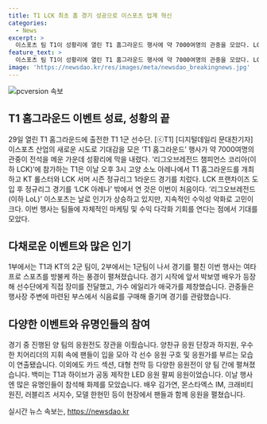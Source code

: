 ```yaml
---
title: T1 LCK 최초 홈 경기 성공으로 이스포츠 업계 혁신
categories:
  - News
excerpt: >
  이스포츠 팀 T1이 성황리에 열린 T1 홈그라운드 행사에 약 7000여명의 관중을 모았다. LCK 서머 정규리그와 함께 진행된 이 행사는 팀들의 자체 마케팅 및 수익 다각화에 기대감을 모으며, 박보영과 에일리 같은 유명인들의 참여와 다채로운 응원전이 눈길을 끌었다. 또한, T1의 창단 20주년을 기념하는 다큐멘터리 공개와 팬미팅 등이 진행되었으며, T1 COO는 이를 통해 이스포츠 분야의 새로운 방향성을 제시했다고 언급했다. (단어 수: 93)
feature_text: >
  이스포츠 팀 T1이 성황리에 열린 T1 홈그라운드 행사에 약 7000여명의 관중을 모았다. LCK 서머 정규리그와 함께 진행된 이 행사는 팀들의 자체 마케팅 및 수익 다각화에 기대감을 모으며, 박보영과 에일리 같은 유명인들의 참여와 다채로운 응원전이 눈길을 끌었다. 또한, T1의 창단 20주년을 기념하는 다큐멘터리 공개와 팬미팅 등이 진행되었으며, T1 COO는 이를 통해 이스포츠 분야의 새로운 방향성을 제시했다고 언급했다. (단어 수: 93)
image: 'https://newsdao.kr/res/images/meta/newsdao_breakingnews.jpg'
---
```


<p><img src="https://newsdao.kr/res/images/meta/newsdao_breakingnews.jpg" alt="pcversion 속보" /></p>

<h2 data-ke-size="size26">T1 홈그라운드 이벤트 성료, 성황의 끝</h2>

<p data-ke-size="size16">29일 열린 T1 홈그라운드에 출전한 T1 1군 선수단. [ⓒT1] [디지털데일리 문대찬기자] 이스포츠 산업의 새로운 시도로 기대감을 모은 ‘T1 홈그라운드’ 행사가 약 7000여명의 관중이 전석을 메운 가운데 성황리에 막을 내렸다. ‘리그오브레전드 챔피언스 코리아(이하 LCK)’에 참가하는 T1은 이날 오후 3시 고양 소노 아레나에서 T1 홈그라운드를 개최하고 KT 롤스터와 LCK 서머 시즌 정규리그 1라운드 경기를 치렀다. LCK 프랜차이즈 도입 후 정규리그 경기를 ‘LCK 아레나’ 밖에서 연 것은 이번이 처음이다. ‘리그오브레전드(이하 LoL)’ 이스포츠는 날로 인기가 상승하고 있지만, 지속적인 수익성 악화로 고민이 크다. 이번 행사는 팀들에 자체적인 마케팅 및 수익 다각화 기회를 연다는 점에서 기대를 모았다.</p>

<h2 data-ke-size="size26">다채로운 이벤트와 많은 인기</h2>

<p data-ke-size="size16">1부에서는 T1과 KT의 2군 팀이, 2부에서는 1군팀이 나서 경기를 펼친 이번 행사는 여타 프로 스포츠를 방불케 하는 풍경이 펼쳐졌습니다. 경기 시작에 앞서 박보영 배우가 등장해 선수단에게 직접 장미를 전달했고, 가수 에일리가 애국가를 제창했습니다. 관중들은 행사장 주변에 마련된 부스에서 식음료를 구매해 즐기며 경기를 관람했습니다.</p>

<h2 data-ke-size="size26">다양한 이벤트와 유명인들의 참여</h2>

<p data-ke-size="size16">경기 중 진행된 양 팀의 응원전도 장관을 이뤘습니다. 양찬규 응원 단장과 하지원, 우수한 치어리더의 지휘 속에 팬들이 입을 모아 각 선수 응원 구호 및 응원가를 부르는 모습이 연출됐습니다. 이외에도 카드 섹션, 대형 천막 등 다양한 응원전이 양 팀 간에 펼쳐졌습니다. 백미는 T1과 하이브가 공동 제작한 LED 응원 팔찌 응원이었습니다. 이날 행사엔 많은 유명인들이 참석해 화제를 모았습니다. 배우 김가연, 몬스타엑스 IM, 크래비티 원진, 러블리즈 서지수, 모델 한현민 등이 현장에서 팬들과 함께 응원을 펼쳤습니다.</p>
실시간 뉴스 속보는, <a href="https://newsdao.kr" rel="dofollow">https://newsdao.kr</a>


